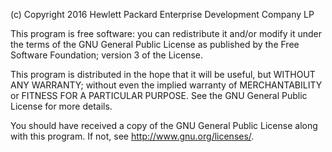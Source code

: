 (c) Copyright 2016 Hewlett Packard Enterprise Development Company LP

 This program is free software: you can redistribute it and/or modify
 it under the terms of the GNU General Public License as published by
 the Free Software Foundation; version 3 of the License.

 This program is distributed in the hope that it will be useful,
 but WITHOUT ANY WARRANTY; without even the implied warranty of
 MERCHANTABILITY or FITNESS FOR A PARTICULAR PURPOSE.  See the
 GNU General Public License for more details.

 You should have received a copy of the GNU General Public License
 along with this program.  If not, see http://www.gnu.org/licenses/.
